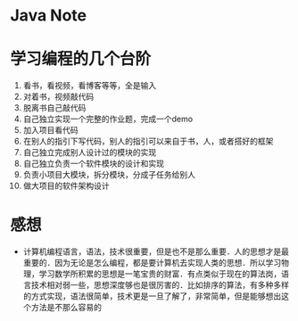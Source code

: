 # Java Note

# 学习编程的几个台阶
1. 看书，看视频，看博客等等，全是输入
2. 对着书，视频敲代码
3. 脱离书自己敲代码
4. 自己独立实现一个完整的作业题，完成一个demo
5. 加入项目看代码
6. 在别人的指引下写代码，别人的指引可以来自于书，人，或者搭好的框架
7. 自己独立完成别人设计过的模块的实现
8. 自己独立负责一个软件模块的设计和实现
9. 负责小项目大模块，拆分模块，分成子任务给别人
10. 做大项目的软件架构设计

# 感想
* 计算机编程语言，语法，技术很重要，但是也不是那么重要．人的思想才是最重要的．因为无论是怎么编程，都是要计算机去实现人类的思想．所以学习物理，学习数学所积累的思想是一笔宝贵的财富．有点类似于现在的算法岗，语言技术相对弱一些，思想深度够也是很厉害的．比如排序的算法，有多种多样的方式实现，语法很简单，技术更是一旦了解了，非常简单，但是能够想出这个方法是不那么容易的

